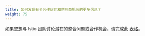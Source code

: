 ```yaml
---
title: 如何发现有关合作伙伴和供应商机会的更多信息？
weight: 75
---
```


如果您想与 Istio 团队讨论潜在的整合问题或合作机会，请完成此 [表格](https://goo.gl/forms/ax2SdpC6FpVh9Th02)。
